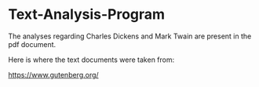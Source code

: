 # Text-Analysis-Program

The analyses regarding Charles Dickens and Mark Twain are present in the pdf document.

Here is where the text documents were taken from:

https://www.gutenberg.org/
